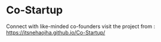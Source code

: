 # Co-Startup
Connect with like-minded co-founders
visit the project from : https://itsnehaojha.github.io/Co-Startup/
